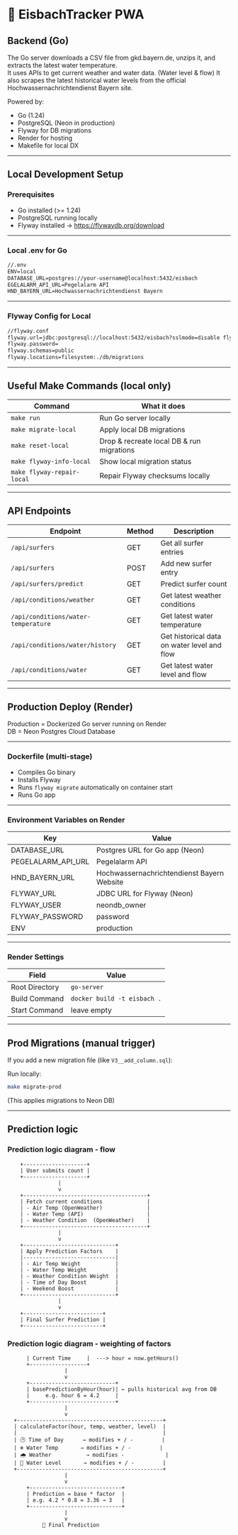 # 🌊 EisbachTracker PWA

## Backend (Go)

The Go server downloads a CSV file from gkd.bayern.de, unzips it, and extracts the latest water temperature.  
It uses APIs to get current weather and water data. (Water level & flow)
It also scrapes the latest historical water levels from the official Hochwassernachrichtendienst Bayern site.

Powered by:

- Go (1.24)
- PostgreSQL (Neon in production)
- Flyway for DB migrations
- Render for hosting
- Makefile for local DX

---

## Local Development Setup

### Prerequisites

- Go installed (>= 1.24)
- PostgreSQL running locally
- Flyway installed → https://flywaydb.org/download

---

### Local .env for Go

```cmd
//.env
ENV=local
DATABASE_URL=postgres://your-username@localhost:5432/eisbach 
EGELALARM_API_URL=Pegelalarm API
HND_BAYERN_URL=Hochwassernachrichtendienst Bayern
```

---

### Flyway Config for Local

```cmd
//flyway.conf
flyway.url=jdbc:postgresql://localhost:5432/eisbach?sslmode=disable flyway.user=your-username 
flyway.password= 
flyway.schemas=public 
flyway.locations=filesystem:./db/migrations
```


---

## Useful Make Commands (local only)

|Command|What it does|
|-------|------------|
|`make run`|Run Go server locally|
|`make migrate-local`|Apply local DB migrations|
|`make reset-local`|Drop & recreate local DB & run migrations|
|`make flyway-info-local`|Show local migration status|
|`make flyway-repair-local`|Repair Flyway checksums locally|

---

## API Endpoints

|Endpoint|Method|Description|
|--------|------|-----------|
|`/api/surfers`|GET|Get all surfer entries|
|`/api/surfers`|POST|Add new surfer entry|
|`/api/surfers/predict`|GET|Predict surfer count|
|`/api/conditions/weather`|GET|Get latest weather conditions|
|`/api/conditions/water-temperature`|GET|Get latest water temperature|
|`/api/conditions/water/history`|GET|Get historical data on water level and flow|
|`/api/conditions/water`|GET|Get latest water level and flow|


---

## Production Deploy (Render)

Production = Dockerized Go server running on Render  
DB = Neon Postgres Cloud Database

---

### Dockerfile (multi-stage)

- Compiles Go binary
- Installs Flyway
- Runs `flyway migrate` automatically on container start
- Runs Go app

---

### Environment Variables on Render

|Key|Value|
|---|-----|
|DATABASE_URL|Postgres URL for Go app (Neon)|
|PEGELALARM_API_URL|Pegelalarm API|
|HND_BAYERN_URL|Hochwassernachrichtendienst Bayern Website|
|FLYWAY_URL|JDBC URL for Flyway (Neon)|
|FLYWAY_USER|neondb_owner|
|FLYWAY_PASSWORD|password|
|ENV|production|

---

### Render Settings

|Field|Value|
|-----|-----|
|Root Directory|`go-server`|
|Build Command|`docker build -t eisbach .`|
|Start Command|leave empty|

---

## Prod Migrations (manual trigger)

If you add a new migration file (like `V3__add_column.sql`):

Run locally:
```bash
make migrate-prod
```

(This applies migrations to Neon DB)

---

## Prediction logic

### Prediction logic diagram - flow

        +--------------------+
        | User submits count |
        +--------------------+
                    |
                    v
        +---------------------------------------+
        | Fetch current conditions              |
        | - Air Temp (OpenWeather)              |
        | - Water Temp (API)                    |
        | - Weather Condition  (OpenWeather)    |
        +---------------------------------------+
                    |
                    v
        +-----------------------------+
        | Apply Prediction Factors    |
        |-----------------------------|
        | - Air Temp Weight           |
        | - Water Temp Weight         |
        | - Weather Condition Weight  |
        | - Time of Day Boost         |
        | - Weekend Boost             |
        +-----------------------------+
                    |
                    v
        +-------------------------+
        | Final Surfer Prediction |
        +-------------------------+

### Prediction logic diagram - weighting of factors
 
          | Current Time     |  ---> hour = now.getHours()
          +------------------+
                      |
                      v
          +---------------------------+
          | basePredictionByHour(hour)| ← pulls historical avg from DB
          |     e.g. hour 6 = 4.2     |
          +---------------------------+
                      |
                      v
      +----------------------------------------------+
      | calculateFactor(hour, temp, weather, level)  |
      |                                              |
      | 🕒 Time of Day      → modifies + / -         |
      | ❄️ Water Temp       → modifies + / -         |
      | 🌧️ Weather           → modifies -             |
      | 🌊 Water Level       → modifies + / -         |
      +----------------------------------------------+
                      |
                      v
          +-----------------------------+
          | Prediction = base * factor  |
          | e.g. 4.2 * 0.8 = 3.36 → 3   |
          +-----------------------------+
                      |
                      v
               🎯 Final Prediction

